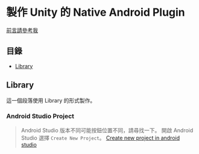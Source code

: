# 製作 Unity 的 Native Android Plugin
[前言請參考我](Unity-native-ios-plugin.md)

## 目錄
- [Library](#library)

## Library
這一個段落使用 Library 的形式製作。

### Android Studio Project
> Android Studio 版本不同可能按鈕位置不同，請尋找一下。
開啟 Android Studio 選擇 `Create New Project`。
[Create new project in android studio](https://github.com/hsiehyunju/worklearn/blob/main/Upload/UnityNativeAndroidPlugin/AndroidStudio_create_project.png)
